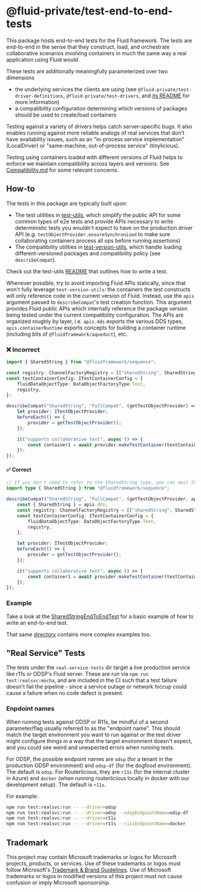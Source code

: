 # @fluid-private/test-end-to-end-tests

This package hosts end-to-end tests for the Fluid framework.
The tests are end-to-end in the sense that they construct, load, and orchestrate collaborative scenarios involving containers
in much the same way a real application using Fluid would.

These tests are additionally meaningfully parameterized over two dimensions

-   the underlying services the clients are using (see `@fluid-private/test-driver-definitions`, `@fluid-private/test-drivers`, and [its README](../test-drivers/README.md) for more information)
-   a compatibility configuration determining which versions of packages should be used to create/load containers

Testing against a variety of drivers helps catch server-specific bugs.
It also enables running against more reliable analogs of real services that don't have availability issues, such as an "in-process service implementation" (LocalDriver) or "same-machine, out-of-process service" (tinylicious).

Testing using containers loaded with different versions of Fluid helps to enforce we maintain compatibility across layers and versions.
See [Compatibility.md](../../../docs/content/docs/deep/compatibility.md) for some relevant concerns.

## How-to

The tests in this package are typically built upon:

-   The test utilities in [test-utils](../test-utils/README.md), which simplify the public API for some common types of e2e tests and provide APIs necessary to write deterministic tests you wouldn't expect to have on the production driver API (e.g. `testObjectProvider.ensureSynchronized` to make sure collaborating containers process all ops before running assertions)
-   The compatibility utilities in [test-version-utils](../test-version-utils/README.md), which handle loading different-versioned packages and compatibility policy (see `describeCompat`).

Check out the test-utils [README](../test-utils/README.md) that outlines how to write a test.

Whenever possible, try to avoid importing Fluid APIs statically, since that won't fully leverage `test-version-utils`:
the containers the test constructs will only reference code in the current version of Fluid.
Instead, use the `apis` argument passed to `describeCompat`'s test creation function.
This argument provides Fluid public APIs which internally reference the package version being tested under the current compatibility configuration.
The APIs are organized roughly by layer, i.e. `apis.dds` exports the various DDS types,
`apis.containerRuntime` exports concepts for building a container runtime (including bits of `@fluidframework/aqueduct`), etc.

### ❌ Incorrect

```typescript
import { SharedString } from "@fluidframework/sequence";

const registry: ChannelFactoryRegistry = [["sharedString", SharedString.getFactory()]];
const testContainerConfig: ITestContainerConfig = {
	fluidDataObjectType: DataObjectFactoryType.Test,
	registry,
};

describeCompat("SharedString", "FullCompat", (getTestObjectProvider) => {
	let provider: ITestObjectProvider;
	beforeEach(() => {
		provider = getTestObjectProvider();
	});

	it("supports collaborative text", async () => {
		const container1 = await provider.makeTestContainer(testContainerConfig);
	});
});
```

#### ✅ Correct

```typescript
// If you don't need to refer to the SharedString type, you can omit the emport entirely!
import type { SharedString } from "@fluidframework/sequence";

describeCompat("SharedString", "FullCompat", (getTestObjectProvider, apis) => {
	const { SharedString } = apis.dds;
	const registry: ChannelFactoryRegistry = [["sharedString", SharedString.getFactory()]];
	const testContainerConfig: ITestContainerConfig = {
		fluidDataObjectType: DataObjectFactoryType.Test,
		registry,
	};

	let provider: ITestObjectProvider;
	beforeEach(() => {
		provider = getTestObjectProvider();
	});

	it("supports collaborative text", async () => {
		const container1 = await provider.makeTestContainer(testContainerConfig);
	});
});
```

### Example

Take a look at the [SharedStringEndToEndTest](src/test/sharedStringEndToEndTests.spec.ts) for a basic example
of how to write an end-to-end test.

That same [directory](src/test) contains more complex examples too.

## "Real Service" Tests

The tests under the `real-service-tests` dir target a live production service like r11s or ODSP's Fluid server.
These are run via `npm run test:realsvc:mocha`, and are included in the CI such that a test failure doesn't
fail the pipeline - since a service outage or network hiccup could cause a failure when no code defect is present.

### Enpdoint names

When running tests against ODSP or R11s, be mindful of a second parameter/flag usually referred to as the "endpoint name".
This should match the target environment you want to run against or the test driver might configure things in a way
that the target environment doesn't expect, and you could see weird and unexpected errors when running tests.

For ODSP, the possible endpoint names are `odsp` (for a tenant in the production ODSP environment) and `odsp-df`
(for the dogfood environment).
The default is `odsp`.
For Routerlicious, they are `r11s` (for the internal cluster in Azure) and `docker` (when running routerlicious locally
in docker with our development setup).
The default is `r11s`.

For example:

```bash
npm run test:realsvc:run -- --driver=odsp
npm run test:realsvc:run -- --driver=odsp --odspEndpointName=odsp-df
npm run test:realsvc:run -- --driver=r11s
npm run test:realsvc:run -- --driver=r11s --r11sEndpointName=docker
```

## Trademark

This project may contain Microsoft trademarks or logos for Microsoft projects, products, or services. Use of these trademarks
or logos must follow Microsoft's [Trademark & Brand Guidelines](https://www.microsoft.com/en-us/legal/intellectualproperty/trademarks/usage/general).
Use of Microsoft trademarks or logos in modified versions of this project must not cause confusion or imply Microsoft sponsorship.

